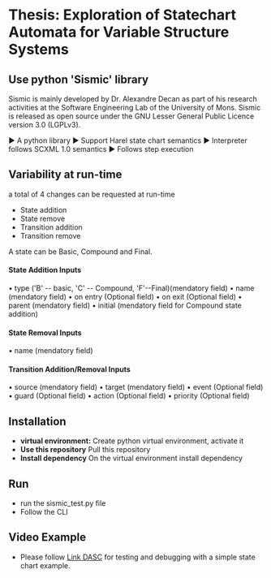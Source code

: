 # Thesis: Exploration of Statechart Automata for Variable Structure Systems

## Use python 'Sismic' library

Sismic is mainly developed by Dr. Alexandre Decan as part of his research activities at the Software Engineering Lab of the University of Mons. Sismic is released as open source under the GNU Lesser General Public Licence version 3.0 (LGPLv3).

▶ A python library
▶ Support Harel state chart semantics
▶ Interpreter follows SCXML 1.0 semantics
▶ Follows step execution


## Variability at run-time
a total of 4 changes can be requested at run-time
- State addition
- State remove
- Transition addition
- Transition remove

A state can be Basic, Compound and Final. 

#### State Addition Inputs 
• type ('B' -- basic, 'C' -- Compound, 'F'--Final)(mendatory field)
• name (mendatory field)
• on entry (Optional field)
• on exit (Optional field)
• parent (mendatory field) 
• initial (mendatory field for Compound state addition)

#### State Removal Inputs 
• name (mendatory field)

#### Transition Addition/Removal Inputs
• source (mendatory field)
• target (mendatory field)
• event (Optional field)
• guard (Optional field)
• action (Optional field)
• priority (Optional field)





## Installation
- **virtual environment:** Create python virtual environment, activate it
- **Use this repository** Pull this repository
- **Install dependency** On the virtual environment install dependency

## Run
- run the sismic_test.py file 
- Follow the CLI

## Video Example 
- Please follow [Link DASC](https://drive.google.com/file/d/1tJG3XyRR_V_hK5Gw6hEp21XCEbBW4GV1/view?usp=sharing) for testing and debugging with a simple state chart example.




